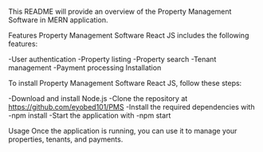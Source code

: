 This README will provide an overview of the Property Management Software in MERN application.

Features
Property Management Software React JS includes the following features:

-User authentication
-Property listing
-Property search
-Tenant management
-Payment processing
Installation

To install Property Management Software React JS, follow these steps:

-Download and install Node.js
-Clone the repository at https://github.com/eyobed101/PMS
-Install the required dependencies with 
-npm install
-Start the application with 
-npm start

Usage
Once the application is running, you can use it to manage your properties, tenants, and payments.
